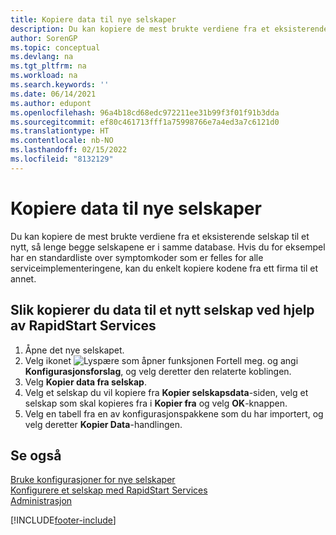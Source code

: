 ```yaml
---
title: Kopiere data til nye selskaper
description: Du kan kopiere de mest brukte verdiene fra et eksisterende selskap til et nytt, så lenge begge selskapene er i samme database.
author: SorenGP
ms.topic: conceptual
ms.devlang: na
ms.tgt_pltfrm: na
ms.workload: na
ms.search.keywords: ''
ms.date: 06/14/2021
ms.author: edupont
ms.openlocfilehash: 96a4b18cd68edc972211ee31b99f3f01f91b3dda
ms.sourcegitcommit: ef80c461713fff1a75998766e7a4ed3a7c6121d0
ms.translationtype: HT
ms.contentlocale: nb-NO
ms.lasthandoff: 02/15/2022
ms.locfileid: "8132129"
---
```

# <a name="copy-data-to-new-companies"></a>Kopiere data til nye selskaper
Du kan kopiere de mest brukte verdiene fra et eksisterende selskap til et nytt, så lenge begge selskapene er i samme database. Hvis du for eksempel har en standardliste over symptomkoder som er felles for alle serviceimplementeringene, kan du enkelt kopiere kodene fra ett firma til et annet.  

## <a name="to-copy-data-to-a-new-company-using-rapidstart-services"></a>Slik kopierer du data til et nytt selskap ved hjelp av RapidStart Services  
1. Åpne det nye selskapet.  
2. Velg ikonet ![Lyspære som åpner funksjonen Fortell meg.](media/ui-search/search_small.png "Fortell hva du vil gjøre") og angi **Konfigurasjonsforslag**, og velg deretter den relaterte koblingen.  
3. Velg **Kopier data fra selskap**.  
4. Velg et selskap du vil kopiere fra **Kopier selskapsdata**-siden, velg et selskap som skal kopieres fra i **Kopier fra** og velg **OK**-knappen.  
5. Velg en tabell fra en av konfigurasjonspakkene som du har importert, og velg deretter **Kopier Data**-handlingen.

## <a name="see-also"></a>Se også
[Bruke konfigurasjoner for nye selskaper](admin-apply-configuration-to-new-companies.md)  
[Konfigurere et selskap med RapidStart Services](admin-set-up-a-company-with-rapidstart.md)  
[Administrasjon](admin-setup-and-administration.md)


[!INCLUDE[footer-include](includes/footer-banner.md)]
